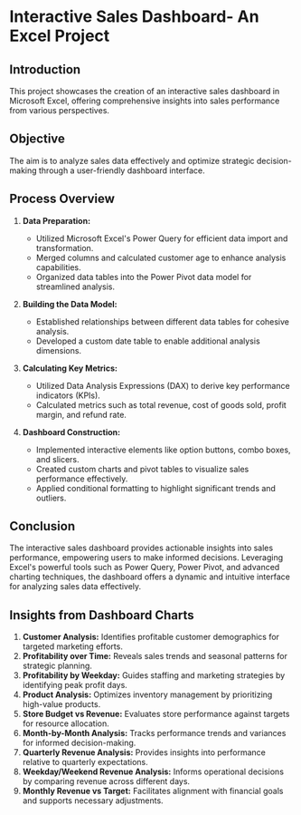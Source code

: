 # Interactive Sales Dashboard- An Excel Project

## Introduction
This project showcases the creation of an interactive sales dashboard in Microsoft Excel, offering comprehensive insights into sales performance from various perspectives.

## Objective
The aim is to analyze sales data effectively and optimize strategic decision-making through a user-friendly dashboard interface.

## Process Overview
1. **Data Preparation:**
   - Utilized Microsoft Excel's Power Query for efficient data import and transformation.
   - Merged columns and calculated customer age to enhance analysis capabilities.
   - Organized data tables into the Power Pivot data model for streamlined analysis.

2. **Building the Data Model:**
   - Established relationships between different data tables for cohesive analysis.
   - Developed a custom date table to enable additional analysis dimensions.

3. **Calculating Key Metrics:**
   - Utilized Data Analysis Expressions (DAX) to derive key performance indicators (KPIs).
   - Calculated metrics such as total revenue, cost of goods sold, profit margin, and refund rate.

4. **Dashboard Construction:**
   - Implemented interactive elements like option buttons, combo boxes, and slicers.
   - Created custom charts and pivot tables to visualize sales performance effectively.
   - Applied conditional formatting to highlight significant trends and outliers.

## Conclusion
The interactive sales dashboard provides actionable insights into sales performance, empowering users to make informed decisions. Leveraging Excel's powerful tools such as Power Query, Power Pivot, and advanced charting techniques, the dashboard offers a dynamic and intuitive interface for analyzing sales data effectively.

## Insights from Dashboard Charts
1. **Customer Analysis:** Identifies profitable customer demographics for targeted marketing efforts.
2. **Profitability over Time:** Reveals sales trends and seasonal patterns for strategic planning.
3. **Profitability by Weekday:** Guides staffing and marketing strategies by identifying peak profit days.
4. **Product Analysis:** Optimizes inventory management by prioritizing high-value products.
5. **Store Budget vs Revenue:** Evaluates store performance against targets for resource allocation.
6. **Month-by-Month Analysis:** Tracks performance trends and variances for informed decision-making.
7. **Quarterly Revenue Analysis:** Provides insights into performance relative to quarterly expectations.
8. **Weekday/Weekend Revenue Analysis:** Informs operational decisions by comparing revenue across different days.
9. **Monthly Revenue vs Target:** Facilitates alignment with financial goals and supports necessary adjustments.


